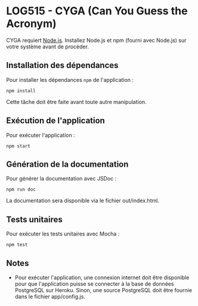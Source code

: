 # LOG515 - CYGA (Can You Guess the Acronym)

CYGA requiert [Node.js](https://nodejs.org/). Installez Node.js et npm (fourni avec Node.js) sur votre système avant de procéder.

## Installation des dépendances

Pour installer les dépendances `npm` de l'application :

```
npm install
```

Cette tâche doit être faite avant toute autre manipulation.

## Exécution de l'application

Pour exécuter l'application :

```
npm start
```

## Génération de la documentation

Pour générer la documentation avec JSDoc :

```
npm run doc
```

La documentation sera disponible via le fichier out/index.html.

## Tests unitaires

Pour exécuter les tests unitaires avec Mocha :

```
npm test
```

## Notes

* Pour exécuter l'application, une connexion internet doit être disponible pour que l'application puisse se connecter à la base de données PostgreSQL sur Heroku. Sinon, une source PostgreSQL doit être fournie dans le fichier app/config.js.
